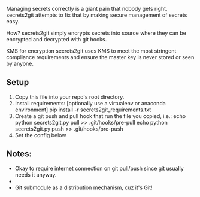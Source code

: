 Managing secrets correctly is a giant pain that nobody gets right.
secrets2git attempts to fix that by making secure management of secrets easy.

How?
secrets2git simply encrypts secrets into source where they can be encrypted
and decrypted with git hooks.

KMS for encryption
secrets2git uses KMS to meet the most stringent compliance requirements and
ensure the master key is never stored or seen by anyone.

Setup
-----
1. Copy this file into your repo's root directory.
2. Install requirements:
   [optionally use a virtualenv or anaconda environment]
   pip install -r secrets2git_requirements.txt
3. Create a git push and pull hook that run the file you copied, i.e.:
   echo python secrets2git.py pull >> .git/hooks/pre-pull
   echo python secrets2git.py push >> .git/hooks/pre-push
4. Set the config below

Notes:
-
- Okay to require internet connection on git pull/push since git usually
  needs it anyway.
-
- Git submodule as a distribution mechanism, cuz it's Git!

